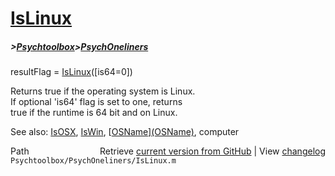 # [IsLinux](IsLinux)
##### >[Psychtoolbox](Psychtoolbox)>[PsychOneliners](PsychOneliners)

resultFlag = [IsLinux](IsLinux)([is64=0])  
  
Returns true if the operating system is Linux.  
If optional 'is64' flag is set to one, returns  
true if the runtime is 64 bit and on Linux.  
  
See also: [IsOSX](IsOSX), [IsWin](IsWin), [[OSName](OSName)][(OSName)]((OSName)), computer  




<div class="code_header" style="text-align:right;">
  <span style="float:left;">Path&nbsp;&nbsp;</span> <span class="counter">Retrieve <a href=
  "https://raw.github.com/Psychtoolbox-3/Psychtoolbox-3/beta/Psychtoolbox/PsychOneliners/IsLinux.m">current version from GitHub</a> | View <a href=
  "https://github.com/Psychtoolbox-3/Psychtoolbox-3/commits/beta/Psychtoolbox/PsychOneliners/IsLinux.m">changelog</a></span>
</div>
<div class="code">
  <code>Psychtoolbox/PsychOneliners/IsLinux.m</code>
</div>

